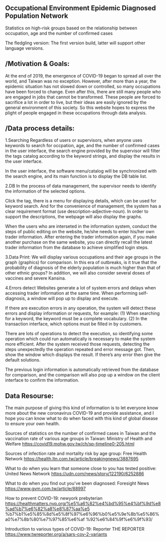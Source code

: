 Occupational Environment Epidemic Diagnosed Population Network
------------------------------------------------------------------------------------------------------------------------
Statistics on high-risk groups based on the relationship between occupation, age and the number of confirmed cases

The fledgling version: The first version build, latter will support other language versions.


/Motivation & Goals:
------------------------------------------------------------------------------------------------------------------------
 At the end of 2019, the emergence of COVID-19 began to spread all over the world, and Taiwan was no exception. However, after more than a year, the epidemic situation has not slowed down or controlled, so many occupations have been forced to change. 
Even after this, there are still many people who are engaged in jobs that cannot be transformed. 
These people are forced to sacrifice a lot in order to live, but their ideas are easily ignored by the general environment of this society. So this website hopes to express the plight of people engaged in these occupations through data analysis.


/Data process details:
------------------------------------------------------------------------------------------------------------------------
1.Searching
Regardless of users or supervisors, when anyone uses keywords to search for occpation, age, and the number of confirmed cases in the user interface, the search engine provided by the supervisor will filter the tags catalog according to the keyword strings, and display the results in the user interface.

In the user interface, the software menu/catalog will be synchronized with the search engine, and its main function is to display the DB table list.

2.DB
In the process of data management, the supervisor needs to identify the information of the selected options.
 
Click the tag, there is a menu for displaying details, which can be used for keyword search. 
And for the convenience of management, the system has a clear requirement format (use description-adjective-noun). 
In order to support the descriptions, the webpage will also display the graphs. 

When the users who are interseted in the information system, conduct the steps of public editing on the website, he/she needs to enter his/her own trader information. 
After entering the trader information again, if you make another purchase on the same website, you can directly recall the latest trader information from the database to achieve simplified login steps.

3.Data Print:
We will display various occupations and their age groups in the graph (graphics) for comparison.
In this era of outbreaks, is it true that the probability of diagnosis of the elderly population is much higher than that of other ethnic groups? 
In addition, we will also consider several doses of vaccines and severe Kansina.

4.Errors detect
Websites generate a lot of system errors and delays when accessing trader information at the same time. 
When performing self-diagnosis, a window will pop up to display and execute.

If there are execution errors in any operation, the system will detect these errors and display information or requests, for example:
    (1) When searching for a keyword, the keyword must be a complete vocabulary.
    (2) In the transaction interface, which options must be filled in by customers.

There are lots of operations to detect the execution, so identifying some operation which could run  automatically is necessary to make the system more efficient. 
After the system received those requests, detecting the steps unexpectedly the operation repeated and error message got. 
Then, show the window which displays the result. If there’s any error then give the default solutions.

The previous login information is automatically retrieved from the database for comparison, and the comparison will also pop up a window on the client interface to confirm the information.

Data Resourse:
------------------------------------------------------------------------------------------------------------------------
The main purpose of giving this kind of information is to let everyone know more about the new coronavirus COVID-19 and provide assistance, and I hope you can know what to do when faced with this kind of global disease to ensure your own health.

Sources of statistics on the number of confirmed cases in Taiwan and the vaccination rate of various age groups in Taiwan:
Ministry of Health and Welfare https://covid19.mohw.gov.tw/ch/sp-timeline0-205.html

Sources of infection rate and mortality risk by age group:
Free Health Network https://health.ltn.com.tw/article/breakingnews/3887695

What to do when you learn that someone close to you has tested positive:
United News Network https://udn.com/news/story/122190/6252886

What to do when you find out you've been diagnosed:
Foresight News https://www.gvm.com.tw/article/88997

How to prevent COVID-19:
newyork prebyterian https://healthmatters.nyp.org/%e5%a6%82%e4%bd%95%e4%bf%9d%e8%ad%b7%e6%82%a8%e8%87%aa%e5 %b7%b1%e5%85%8d%e5%8f%97%e6%96%b0%e5%9e%8b%e5%86%a0%e7%8b%80%e7%97%85%e6%af %92%e6%84%9f%e6%9f%93/

Introduction to various types of COVID-19:
Reporter THE REPORTER https://www.twreporter.org/a/sars-cov-2-variants
